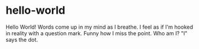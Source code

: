 # hello-world

Hello World!
Words come up in my mind as I breathe. I feel as if I'm hooked in reality with a question mark. 
Funny how I miss the point.
Who am I?
"I" says the dot.
